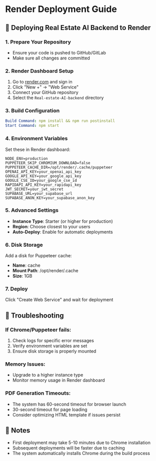 # Render Deployment Guide

## 🚀 Deploying Real Estate AI Backend to Render

### 1. **Prepare Your Repository**
- Ensure your code is pushed to GitHub/GitLab
- Make sure all changes are committed

### 2. **Render Dashboard Setup**
1. Go to [render.com](https://render.com) and sign in
2. Click "New +" → "Web Service"
3. Connect your GitHub repository
4. Select the `Real-estate-AI-backend` directory

### 3. **Build Configuration**
```yaml
Build Command: npm install && npm run postinstall
Start Command: npm start
```

### 4. **Environment Variables**
Set these in Render dashboard:
```
NODE_ENV=production
PUPPETEER_SKIP_CHROMIUM_DOWNLOAD=false
PUPPETEER_CACHE_DIR=/opt/render/.cache/puppeteer
OPENAI_API_KEY=your_openai_api_key
GOOGLE_API_KEY=your_google_api_key
GOOGLE_CSE_ID=your_google_cse_id
RAPIDAPI_API_KEY=your_rapidapi_key
JWT_SECRET=your_jwt_secret
SUPABASE_URL=your_supabase_url
SUPABASE_ANON_KEY=your_supabase_anon_key
```

### 5. **Advanced Settings**
- **Instance Type**: Starter (or higher for production)
- **Region**: Choose closest to your users
- **Auto-Deploy**: Enable for automatic deployments

### 6. **Disk Storage**
Add a disk for Puppeteer cache:
- **Name**: cache
- **Mount Path**: /opt/render/.cache
- **Size**: 1GB

### 7. **Deploy**
Click "Create Web Service" and wait for deployment

## 🔧 Troubleshooting

### If Chrome/Puppeteer fails:
1. Check logs for specific error messages
2. Verify environment variables are set
3. Ensure disk storage is properly mounted

### Memory Issues:
- Upgrade to a higher instance type
- Monitor memory usage in Render dashboard

### PDF Generation Timeouts:
- The system has 60-second timeout for browser launch
- 30-second timeout for page loading
- Consider optimizing HTML template if issues persist

## 📝 Notes
- First deployment may take 5-10 minutes due to Chrome installation
- Subsequent deployments will be faster due to caching
- The system automatically installs Chrome during the build process 